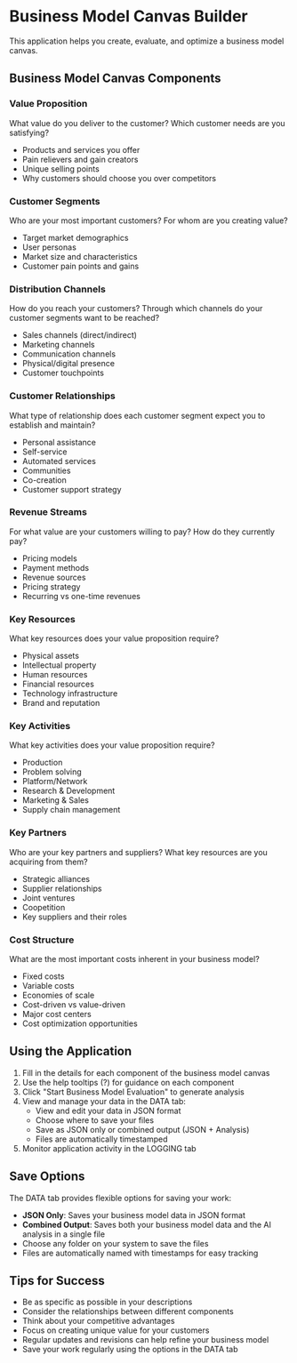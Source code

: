 # Business Model Canvas Builder

This application helps you create, evaluate, and optimize a business model canvas.

## Business Model Canvas Components

### Value Proposition
What value do you deliver to the customer? Which customer needs are you satisfying?
- Products and services you offer
- Pain relievers and gain creators
- Unique selling points
- Why customers should choose you over competitors

### Customer Segments
Who are your most important customers? For whom are you creating value?
- Target market demographics
- User personas
- Market size and characteristics
- Customer pain points and gains

### Distribution Channels
How do you reach your customers? Through which channels do your customer segments want to be reached?
- Sales channels (direct/indirect)
- Marketing channels
- Communication channels
- Physical/digital presence
- Customer touchpoints

### Customer Relationships
What type of relationship does each customer segment expect you to establish and maintain?
- Personal assistance
- Self-service
- Automated services
- Communities
- Co-creation
- Customer support strategy

### Revenue Streams
For what value are your customers willing to pay? How do they currently pay?
- Pricing models
- Payment methods
- Revenue sources
- Pricing strategy
- Recurring vs one-time revenues

### Key Resources
What key resources does your value proposition require?
- Physical assets
- Intellectual property
- Human resources
- Financial resources
- Technology infrastructure
- Brand and reputation

### Key Activities
What key activities does your value proposition require?
- Production
- Problem solving
- Platform/Network
- Research & Development
- Marketing & Sales
- Supply chain management

### Key Partners
Who are your key partners and suppliers? What key resources are you acquiring from them?
- Strategic alliances
- Supplier relationships
- Joint ventures
- Coopetition
- Key suppliers and their roles

### Cost Structure
What are the most important costs inherent in your business model?
- Fixed costs
- Variable costs
- Economies of scale
- Cost-driven vs value-driven
- Major cost centers
- Cost optimization opportunities

## Using the Application

1. Fill in the details for each component of the business model canvas
2. Use the help tooltips (?) for guidance on each component
3. Click "Start Business Model Evaluation" to generate analysis
4. View and manage your data in the DATA tab:
   - View and edit your data in JSON format
   - Choose where to save your files
   - Save as JSON only or combined output (JSON + Analysis)
   - Files are automatically timestamped
5. Monitor application activity in the LOGGING tab

## Save Options

The DATA tab provides flexible options for saving your work:
- **JSON Only**: Saves your business model data in JSON format
- **Combined Output**: Saves both your business model data and the AI analysis in a single file
- Choose any folder on your system to save the files
- Files are automatically named with timestamps for easy tracking

## Tips for Success

- Be as specific as possible in your descriptions
- Consider the relationships between different components
- Think about your competitive advantages
- Focus on creating unique value for your customers
- Regular updates and revisions can help refine your business model
- Save your work regularly using the options in the DATA tab
